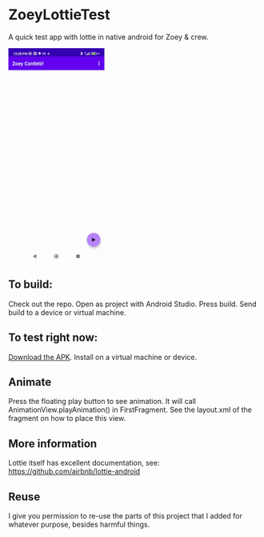 # ZoeyLottieTest
 A quick test app with lottie in native android for Zoey & crew.
 
 ![Animation](readme/confetti.gif)
 
## To build:
 Check out the repo. Open as project with Android Studio. Press build. Send build to a device or virtual machine.
 
## To test right now:
[Download the APK](readme/lottie.apk). Install on a virtual machine or device.
 
## Animate
Press the floating play button to see animation. It will call AnimationView.playAnimation() in FirstFragment. See the layout.xml of the fragment on how to place this view.

## More information
Lottie itself has excellent documentation, see:
https://github.com/airbnb/lottie-android

## Reuse
I give you permission to re-use the parts of this project that I added for whatever purpose, besides harmful things.
